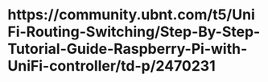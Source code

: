 <h1>https://community.ubnt.com/t5/UniFi-Routing-Switching/Step-By-Step-Tutorial-Guide-Raspberry-Pi-with-UniFi-controller/td-p/2470231</h1>
